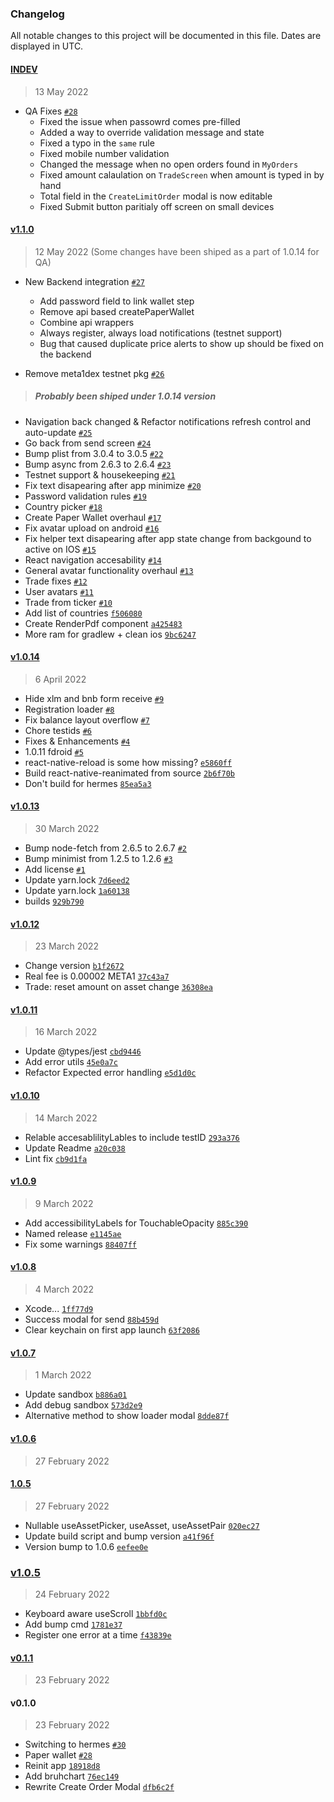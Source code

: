 ### Changelog

All notable changes to this project will be documented in this file. Dates are displayed in UTC.

#### [INDEV](https://github.com/META-1-Official/litewallet-native/)
> 13 May 2022
- QA Fixes [`#28`](https://github.com/META-1-Official/litewallet-native/pull/28)
  - Fixed the issue when passowrd comes pre-filled
  - Added a way to override validation message and state
  - Fixed a typo in the `same` rule
  - Fixed mobile number validation
  - Changed the message when no open orders found in `MyOrders`
  - Fixed amount calaulation on `TradeScreen` when amount is typed in by hand
  - Total field in the `CreateLimitOrder` modal is now editable
  - Fixed Submit button paritialy off screen on small devices

#### [v1.1.0](https://github.com/META-1-Official/litewallet-native/compare/v1.0.14...v1.1.0)

> 12 May 2022 (Some changes have been shiped as a part of 1.0.14 for QA)
- New Backend integration [`#27`](https://github.com/META-1-Official/litewallet-native/pull/27)
  - Add password field to link wallet step 
  - Remove api based createPaperWallet
  - Combine api wrappers
  - Always register, always load notifications (testnet support)
  - Bug that caused duplicate price alerts to show up should be fixed on the backend

- Remove meta1dex testnet pkg [`#26`](https://github.com/META-1-Official/litewallet-native/pull/26)
  
> ##### Probably been shiped under 1.0.14 version
- Navigation back changed & Refactor notifications refresh control and auto-update [`#25`](https://github.com/META-1-Official/litewallet-native/pull/25)
- Go back from send screen [`#24`](https://github.com/META-1-Official/litewallet-native/pull/24)
- Bump plist from 3.0.4 to 3.0.5 [`#22`](https://github.com/META-1-Official/litewallet-native/pull/22)
- Bump async from 2.6.3 to 2.6.4 [`#23`](https://github.com/META-1-Official/litewallet-native/pull/23)
- Testnet support & housekeeping [`#21`](https://github.com/META-1-Official/litewallet-native/pull/21)
- Fix text disapearing after app minimize [`#20`](https://github.com/META-1-Official/litewallet-native/pull/20)
- Password validation rules [`#19`](https://github.com/META-1-Official/litewallet-native/pull/19)
- Country picker [`#18`](https://github.com/META-1-Official/litewallet-native/pull/18)
- Create Paper Wallet overhaul [`#17`](https://github.com/META-1-Official/litewallet-native/pull/17)
- Fix avatar upload on android [`#16`](https://github.com/META-1-Official/litewallet-native/pull/16)
- Fix helper text disapearing after app state change from backgound to active on IOS [`#15`](https://github.com/META-1-Official/litewallet-native/pull/15)
- React navigation accesability [`#14`](https://github.com/META-1-Official/litewallet-native/pull/14)
- General avatar functionality overhaul [`#13`](https://github.com/META-1-Official/litewallet-native/pull/13)
- Trade fixes [`#12`](https://github.com/META-1-Official/litewallet-native/pull/12)
- User avatars [`#11`](https://github.com/META-1-Official/litewallet-native/pull/11)
- Trade from ticker [`#10`](https://github.com/META-1-Official/litewallet-native/pull/10)
- Add list of countries [`f506080`](https://github.com/META-1-Official/litewallet-native/commit/f50608052164a81ae0d7431476f8c66da425db91)
- Create RenderPdf component [`a425483`](https://github.com/META-1-Official/litewallet-native/commit/a425483be06cb23280c2270648532c6a76a3b9ab)
- More ram for gradlew + clean ios [`9bc6247`](https://github.com/META-1-Official/litewallet-native/commit/9bc62479a4e2dbc6c2282e99219181f0c5b5ab78)

#### [v1.0.14](https://github.com/META-1-Official/litewallet-native/compare/v1.0.13...v1.0.14)

> 6 April 2022

- Hide xlm and bnb form receive [`#9`](https://github.com/META-1-Official/litewallet-native/pull/9)
- Registration loader [`#8`](https://github.com/META-1-Official/litewallet-native/pull/8)
- Fix balance layout overflow [`#7`](https://github.com/META-1-Official/litewallet-native/pull/7)
- Chore testids [`#6`](https://github.com/META-1-Official/litewallet-native/pull/6)
- Fixes & Enhancements [`#4`](https://github.com/META-1-Official/litewallet-native/pull/4)
- 1.0.11 fdroid [`#5`](https://github.com/META-1-Official/litewallet-native/pull/5)
- react-native-reload is some how missing? [`e5860ff`](https://github.com/META-1-Official/litewallet-native/commit/e5860ff1380597e9af4c4c83110ccaab6265fb89)
- Build react-native-reanimated from source [`2b6f70b`](https://github.com/META-1-Official/litewallet-native/commit/2b6f70b6157688a691621d385c2e732b4a218198)
- Don't build for hermes [`85ea5a3`](https://github.com/META-1-Official/litewallet-native/commit/85ea5a38f9ca390bf6880d1460e4faa3db481ad1)

#### [v1.0.13](https://github.com/META-1-Official/litewallet-native/compare/v1.0.12...v1.0.13)

> 30 March 2022

- Bump node-fetch from 2.6.5 to 2.6.7 [`#2`](https://github.com/META-1-Official/litewallet-native/pull/2)
- Bump minimist from 1.2.5 to 1.2.6 [`#3`](https://github.com/META-1-Official/litewallet-native/pull/3)
- Add license [`#1`](https://github.com/META-1-Official/litewallet-native/pull/1)
- Update yarn.lock [`7d6eed2`](https://github.com/META-1-Official/litewallet-native/commit/7d6eed237cc9c4ea9de1da72d266796b1957848c)
- Update yarn.lock [`1a60138`](https://github.com/META-1-Official/litewallet-native/commit/1a601385b5c33744035bc7e7976919e2e06af777)
- builds [`929b790`](https://github.com/META-1-Official/litewallet-native/commit/929b790437285f4c4a14dba961b7af3da11b43de)

#### [v1.0.12](https://github.com/META-1-Official/litewallet-native/compare/v1.0.11...v1.0.12)

> 23 March 2022

- Change version [`b1f2672`](https://github.com/META-1-Official/litewallet-native/commit/b1f26725d5f915818fb9f8ed9ca29fe051bd1fa6)
- Real fee is 0.00002 META1 [`37c43a7`](https://github.com/META-1-Official/litewallet-native/commit/37c43a74c9c6eca59cc03522b9403c51ca87d85f)
- Trade: reset amount on asset change [`36308ea`](https://github.com/META-1-Official/litewallet-native/commit/36308ea4d89e2ff74ad0a564757d5ae352f8a579)

#### [v1.0.11](https://github.com/META-1-Official/litewallet-native/compare/v1.0.10...v1.0.11)

> 16 March 2022

- Update @types/jest [`cbd9446`](https://github.com/META-1-Official/litewallet-native/commit/cbd9446488b3fdcf3218d69d7ff2470132d0d059)
- Add error utils [`45e0a7c`](https://github.com/META-1-Official/litewallet-native/commit/45e0a7ca9ad95ab371d73cbd0e3c7c614c1f7b70)
- Refactor Expected error handling [`e5d1d0c`](https://github.com/META-1-Official/litewallet-native/commit/e5d1d0c41344cea44eb2152f8c92ab5098b68cc2)

#### [v1.0.10](https://github.com/META-1-Official/litewallet-native/compare/v1.0.9...v1.0.10)

> 14 March 2022

- Relable accesablilityLables to include testID [`293a376`](https://github.com/META-1-Official/litewallet-native/commit/293a376f0a64e83b2a44b79becbe6d9ad6ca71fc)
- Update Readme [`a20c038`](https://github.com/META-1-Official/litewallet-native/commit/a20c0384b74c22bedbcc9ec28f62d464f3f19283)
- Lint fix [`cb9d1fa`](https://github.com/META-1-Official/litewallet-native/commit/cb9d1faca8acc89f50541ef79da3c479e3ee2914)

#### [v1.0.9](https://github.com/META-1-Official/litewallet-native/compare/v1.0.8...v1.0.9)

> 9 March 2022

- Add accessibilityLabels for TouchableOpacity [`885c390`](https://github.com/META-1-Official/litewallet-native/commit/885c390d260cb0d7fc356d6a6b1c79595172c302)
- Named release [`e1145ae`](https://github.com/META-1-Official/litewallet-native/commit/e1145ae32df8409c6cc6e45e319fa3ab0ab92078)
- Fix some warnings [`88407ff`](https://github.com/META-1-Official/litewallet-native/commit/88407ffb70d0039819fb017d367933d5d7657210)

#### [v1.0.8](https://github.com/META-1-Official/litewallet-native/compare/v1.0.7...v1.0.8)

> 4 March 2022

- Xcode... [`1ff77d9`](https://github.com/META-1-Official/litewallet-native/commit/1ff77d9b2a354fd727c8166eef1a934f69d262bf)
- Success modal for send [`88b459d`](https://github.com/META-1-Official/litewallet-native/commit/88b459dad00c271d5c8bf7b182e930e97156259b)
- Clear keychain on first app launch [`63f2086`](https://github.com/META-1-Official/litewallet-native/commit/63f20868b29757c50472b730885b0e6f5858c12a)

#### [v1.0.7](https://github.com/META-1-Official/litewallet-native/compare/v1.0.6...v1.0.7)

> 1 March 2022

- Update sandbox [`b886a01`](https://github.com/META-1-Official/litewallet-native/commit/b886a013429c2caa6c23c7e64ff6ddd2242e3e55)
- Add debug sandbox [`573d2e9`](https://github.com/META-1-Official/litewallet-native/commit/573d2e97bfea2ae1da7f1be6245f5cc05827c8a3)
- Alternative method to show loader modal [`8dde87f`](https://github.com/META-1-Official/litewallet-native/commit/8dde87fab3b6b0369bee62fa7f1e26fa546ac994)

#### [v1.0.6](https://github.com/META-1-Official/litewallet-native/compare/1.0.5...v1.0.6)

> 27 February 2022

#### [1.0.5](https://github.com/META-1-Official/litewallet-native/compare/v1.0.5...1.0.5)

> 27 February 2022

- Nullable useAssetPicker, useAsset, useAssetPair [`020ec27`](https://github.com/META-1-Official/litewallet-native/commit/020ec278f238bb94b6c7c12ebee02525b4cec334)
- Update build script and bump version [`a41f96f`](https://github.com/META-1-Official/litewallet-native/commit/a41f96f5e52a3a40829a5bc3806faef88d153f67)
- Version bump to 1.0.6 [`eefee0e`](https://github.com/META-1-Official/litewallet-native/commit/eefee0ea3f13981543c6cc4f9f8f712d38de976d)

### [v1.0.5](https://github.com/META-1-Official/litewallet-native/compare/v0.1.1...v1.0.5)

> 24 February 2022

- Keyboard aware useScroll [`1bbfd0c`](https://github.com/META-1-Official/litewallet-native/commit/1bbfd0cf6c42dc8e077dcbea24874a5c6e4f7a48)
- Add bump cmd [`1781e37`](https://github.com/META-1-Official/litewallet-native/commit/1781e37f8160882b5b25b0afc7caa97aa963cbc4)
- Register one error at a time [`f43839e`](https://github.com/META-1-Official/litewallet-native/commit/f43839ee3968a36d0c63bbb8b65e9bb0c9a6e3ed)

#### [v0.1.1](https://github.com/META-1-Official/litewallet-native/compare/v0.1.0...v0.1.1)

> 23 February 2022

#### v0.1.0

> 23 February 2022

- Switching to hermes [`#30`](https://github.com/META-1-Official/litewallet-native/pull/30)
- Paper wallet [`#28`](https://github.com/META-1-Official/litewallet-native/pull/28)
- Reinit app [`18918d8`](https://github.com/META-1-Official/litewallet-native/commit/18918d80d3b5183ffe2fb97a552aba3f70c842ae)
- Add bruhchart [`76ec149`](https://github.com/META-1-Official/litewallet-native/commit/76ec14937b2924d614b19a0f632c22a4db6ed8bf)
- Rewrite Create Order Modal [`dfb6c2f`](https://github.com/META-1-Official/litewallet-native/commit/dfb6c2fc38b041162bdcdc3cae5fe9d001885980)
